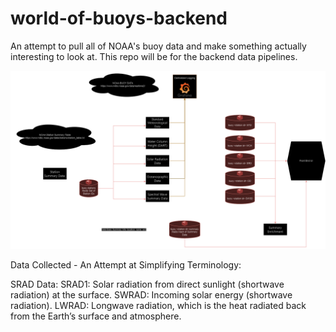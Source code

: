 # world-of-buoys-backend
An attempt to pull all of NOAA's buoy data and make something actually interesting to look at.
This repo will be for the backend data pipelines.

![Arch Diagram](./buoy-thoughts.png)


Data Collected - An Attempt at Simplifying Terminology: 

SRAD Data: 
SRAD1: Solar radiation from direct sunlight (shortwave radiation) at the surface. 
SWRAD: Incoming solar energy (shortwave radiation). 
LWRAD: Longwave radiation, which is the heat radiated back from the Earth’s surface and atmosphere.